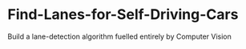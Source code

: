 # Find-Lanes-for-Self-Driving-Cars
Build a lane-detection algorithm fuelled entirely by Computer Vision
